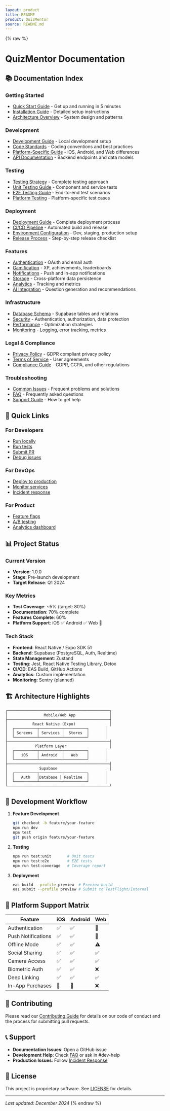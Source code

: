```yaml
---
layout: product
title: README
product: QuizMentor
source: README.md
---
```


{% raw %}
# QuizMentor Documentation

## 📚 Documentation Index

### Getting Started
- [Quick Start Guide](./QUICK_START.md) - Get up and running in 5 minutes
- [Installation Guide](./INSTALLATION.md) - Detailed setup instructions
- [Architecture Overview](./ARCHITECTURE.md) - System design and patterns

### Development
- [Development Guide](./DEVELOPMENT.md) - Local development setup
- [Code Standards](./CODE_STANDARDS.md) - Coding conventions and best practices
- [Platform-Specific Guide](./PLATFORM_SPECIFIC.md) - iOS, Android, and Web differences
- [API Documentation](./API.md) - Backend endpoints and data models

### Testing
- [Testing Strategy](./testing/TESTING_STRATEGY.md) - Complete testing approach
- [Unit Testing Guide](./testing/UNIT_TESTS.md) - Component and service tests
- [E2E Testing Guide](./testing/E2E_TESTS.md) - End-to-end test scenarios
- [Platform Testing](./testing/PLATFORM_TESTS.md) - Platform-specific test cases

### Deployment
- [Deployment Guide](./DEPLOYMENT_GUIDE.md) - Complete deployment process
- [CI/CD Pipeline](./CI_CD.md) - Automated build and release
- [Environment Configuration](./ENVIRONMENTS.md) - Dev, staging, production setup
- [Release Process](./RELEASE_PROCESS.md) - Step-by-step release checklist

### Features
- [Authentication](./features/AUTHENTICATION.md) - OAuth and email auth
- [Gamification](./features/GAMIFICATION.md) - XP, achievements, leaderboards
- [Notifications](./features/NOTIFICATIONS.md) - Push and in-app notifications
- [Storage](./features/STORAGE.md) - Cross-platform data persistence
- [Analytics](./features/ANALYTICS.md) - Tracking and metrics
- [AI Integration](./features/AI_INTEGRATION.md) - Question generation and recommendations

### Infrastructure
- [Database Schema](./infrastructure/DATABASE.md) - Supabase tables and relations
- [Security](./infrastructure/SECURITY.md) - Authentication, authorization, data protection
- [Performance](./infrastructure/PERFORMANCE.md) - Optimization strategies
- [Monitoring](./infrastructure/MONITORING.md) - Logging, error tracking, metrics

### Legal & Compliance
- [Privacy Policy](../legal/PRIVACY_POLICY.md) - GDPR compliant privacy policy
- [Terms of Service](../legal/TERMS_OF_SERVICE.md) - User agreements
- [Compliance Guide](./COMPLIANCE.md) - GDPR, CCPA, and other regulations

### Troubleshooting
- [Common Issues](./TROUBLESHOOTING.md) - Frequent problems and solutions
- [FAQ](./FAQ.md) - Frequently asked questions
- [Support Guide](./SUPPORT.md) - How to get help

## 🚀 Quick Links

### For Developers
- [Run locally](./QUICK_START.md#local-development)
- [Run tests](./testing/TESTING_STRATEGY.md#running-tests)
- [Submit PR](./DEVELOPMENT.md#pull-requests)
- [Debug issues](./TROUBLESHOOTING.md)

### For DevOps
- [Deploy to production](./DEPLOYMENT_GUIDE.md#production)
- [Monitor services](./infrastructure/MONITORING.md)
- [Incident response](./SUPPORT.md#incidents)

### For Product
- [Feature flags](./features/FEATURE_FLAGS.md)
- [A/B testing](./features/AB_TESTING.md)
- [Analytics dashboard](./features/ANALYTICS.md#dashboard)

## 📊 Project Status

### Current Version
- **Version**: 1.0.0
- **Stage**: Pre-launch development
- **Target Release**: Q1 2024

### Key Metrics
- **Test Coverage**: ~5% (target: 80%)
- **Documentation**: 70% complete
- **Features Complete**: 60%
- **Platform Support**: iOS ✅ Android ✅ Web 🚧

### Tech Stack
- **Frontend**: React Native / Expo SDK 51
- **Backend**: Supabase (PostgreSQL, Auth, Realtime)
- **State Management**: Zustand
- **Testing**: Jest, React Native Testing Library, Detox
- **CI/CD**: EAS Build, GitHub Actions
- **Analytics**: Custom implementation
- **Monitoring**: Sentry (planned)

## 🏗 Architecture Highlights

```
┌─────────────────────────────────────────────┐
│                Mobile/Web App               │
├─────────────────────────────────────────────┤
│           React Native (Expo)               │
│  ┌──────────┬──────────┬──────────┐       │
│  │ Screens  │ Services │  Stores  │       │
│  └──────────┴──────────┴──────────┘       │
├─────────────────────────────────────────────┤
│            Platform Layer                   │
│  ┌──────────┬──────────┬──────────┐       │
│  │   iOS    │ Android  │   Web    │       │
│  └──────────┴──────────┴──────────┘       │
├─────────────────────────────────────────────┤
│              Supabase                       │
│  ┌──────────┬──────────┬──────────┐       │
│  │   Auth   │Database │ Realtime  │       │
│  └──────────┴──────────┴──────────┘       │
└─────────────────────────────────────────────┘
```

## 🔄 Development Workflow

1. **Feature Development**
   ```bash
   git checkout -b feature/your-feature
   npm run dev
   npm test
   git push origin feature/your-feature
   ```

2. **Testing**
   ```bash
   npm run test:unit       # Unit tests
   npm run test:e2e        # E2E tests
   npm run test:coverage   # Coverage report
   ```

3. **Deployment**
   ```bash
   eas build --profile preview  # Preview build
   eas submit --profile preview # Submit to TestFlight/Internal
   ```

## 📱 Platform Support Matrix

| Feature | iOS | Android | Web |
|---------|-----|---------|-----|
| Authentication | ✅ | ✅ | 🚧 |
| Push Notifications | ✅ | ✅ | 🚧 |
| Offline Mode | ✅ | ✅ | ⚠️ |
| Social Sharing | ✅ | ✅ | ✅ |
| Camera Access | ✅ | ✅ | ✅ |
| Biometric Auth | ✅ | ✅ | ❌ |
| Deep Linking | ✅ | ✅ | ✅ |
| In-App Purchases | 🚧 | 🚧 | ❌ |

## 🤝 Contributing

Please read our [Contributing Guide](./CONTRIBUTING.md) for details on our code of conduct and the process for submitting pull requests.

## 📞 Support

- **Documentation Issues**: Open a GitHub issue
- **Development Help**: Check [FAQ](./FAQ.md) or ask in #dev-help
- **Production Issues**: Follow [Incident Response](./SUPPORT.md#incidents)

## 📄 License

This project is proprietary software. See [LICENSE](../LICENSE) for details.

---

*Last updated: December 2024*
{% endraw %}
